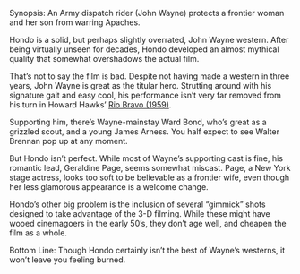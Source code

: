 Synopsis: An Army dispatch rider (John Wayne) protects a frontier woman and her son from warring Apaches.

Hondo is a solid, but perhaps slightly overrated, John Wayne western.  After being virtually unseen for decades, Hondo developed an almost mythical quality that somewhat overshadows the actual film. 

That’s not to say the film is bad.  Despite not having made a western in three years, John Wayne is great as the titular hero.  Strutting around with his signature gait and easy cool, his performance isn’t very far removed from his turn in Howard Hawks’ <a href="/browse/reviews/rio-bravo-1959/">Rio Bravo (1959)</a>.

Supporting him, there’s Wayne-mainstay Ward Bond, who’s great as a grizzled scout, and a young James Arness. You half expect to see Walter Brennan pop up at any moment.

But Hondo isn’t perfect.  While most of Wayne’s supporting cast is fine, his romantic lead, Geraldine Page, seems somewhat miscast.  Page, a New York stage actress, looks too soft to be believable as a frontier wife, even though her less glamorous appearance is a welcome change. 

Hondo’s other big problem is the inclusion of several “gimmick” shots designed to take advantage of the 3-D filming. While these might have wooed cinemagoers in the early 50’s, they don’t age well, and cheapen the film as a whole.

Bottom Line: Though Hondo certainly isn’t the best of Wayne’s westerns, it won’t leave you feeling burned. 